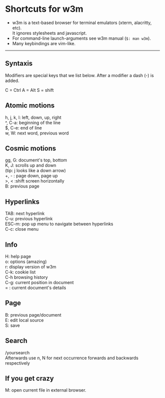 # Shortcuts for w3m   

* w3m is a text-based browser for terminal emulators (xterm, alacritty, etc).    
It ignores stylesheets and javascript.
* For command-line launch-arguments see w3m manual (`$: man w3m`).
* Many keybindings are vim-like.      
___


## Syntaxis   
Modifiers are special keys that we list below.
After a modifier a dash (-) is added.    

C = Ctrl
A = Alt
S = shift

## Atomic motions    
h, j, k, l: left, down, up, right   
^, C-a: beginning of the line      
$, C-e: end of line      
w, W: next word, previous word   
## Cosmic motions   
gg, G: document's top, bottom   
K, J: scrolls up and down      
(tip: j looks like a down arrow)    
+, - : page down, page up      
\>, < :shift screen horizontally      
B: previous page    
## Hyperlinks   
TAB: next hyperlink   
C-u: previous hyperlink   
ESC-m: pop up menu to navigate between hyperlinks      
C-c: close menu
## Info   
H: help page   
o: options (amazing)   
r: display version of w3m   
C-k: cookie list   
C-h browsing history   
C-g: current position in document   
= : current document's details   
## Page   
B: previous page/document   
E: edit local source   
S: save   
## Search   
/yoursearch   
Afterwards use n, N for next occurrence forwards and backwards respectively   
## If you get crazy
M: open current file in external browser.
